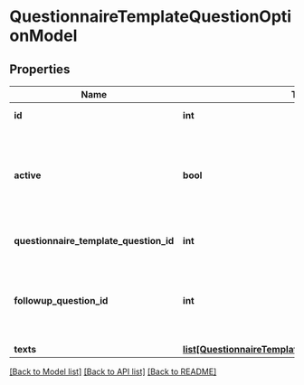 # QuestionnaireTemplateQuestionOptionModel

## Properties
Name | Type | Description | Notes
------------ | ------------- | ------------- | -------------
**id** | **int** | Unique Identifier | [optional] 
**active** | **bool** | if active&#x3D;0: note has been removed and is no longer visible in any bumbal interface | [optional] 
**questionnaire_template_question_id** | **int** | Questionnaire template question id | [optional] 
**followup_question_id** | **int** | Questionnaire template question id as next question when this option is chosen | [optional] 
**texts** | [**list[QuestionnaireTemplateQuestionOptionTextModel]**](QuestionnaireTemplateQuestionOptionTextModel.md) |  | [optional] 

[[Back to Model list]](../README.md#documentation-for-models) [[Back to API list]](../README.md#documentation-for-api-endpoints) [[Back to README]](../README.md)


